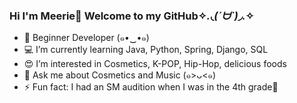 ### Hi I'm Meerie👋 Welcome to my GitHub✧*.◟(ˊᗨˋ)◞.*✧

- 🌱 Beginner Developer (๑•‿•๑)
- 💻 I’m currently learning Java, Python, Spring, Django, SQL
- 😍 I’m interested in Cosmetics, K-POP, Hip-Hop, delicious foods
- 💬 Ask me about Cosmetics and Music (๑>ᴗ<๑)
- ⚡ Fun fact: I had an SM audition when I was in the 4th grade🤣
